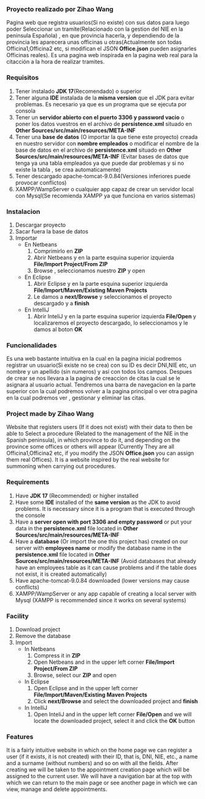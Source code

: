 ### Proyecto realizado por Zihao Wang
Pagina web que registra usuarios(Si no existe) con sus datos para luego poder Seleccionar un tramite(Relacionado con la gestion del NIE en la peninsula Española) , en que provincia hacerla, y dependiendo de la provincia les aparecera unas officinas u otras(Actualmente son todas Officina1,Officina2 etc, si modifican el JSON **Office.json** pueden asignarles Officinas reales). Es una pagina web inspirada en la pagina web real para la citacción a la hora de realizar tramites.
### Requisitos
1. Tener instalado **JDK 17**(Recomendado) o superior
2. Tener alguna **IDE** instalada de la **misma version** que el JDK para evitar problemas. Es necesario ya que es un programa que se ejecuta por consola
3. Tener un **servidor abierto con el puerto 3306 y password vacio** o poner los datos vuestros en el archivo de **persistence.xml** situado en **Other Sources/src/main/resources/META-INF**
4. Tener una **base de datos** (O importar la que tiene este proyecto) creada en nuestro servidor con **nombre empleados** o modificar el nombre de la base de datos en el archivo de **persistence.xml** situado en **Other Sources/src/main/resources/META-INF** (Evitar bases de datos que tenga ya una tabla empleados ya que puede dar problemas y si no existe la tabla , se crea automaticamente)
5. Tener descargado apache-tomcat-9.0.84(Versiones inferiores puede provocar conflictos)
6. XAMPP/WampServer o cualquier app capaz de crear un servidor local con Mysql(Se recomienda XAMPP ya que funciona en varios sistemas)
### Instalacion
1. Descargar proyecto
2. Sacar fuera la base de datos
3. Importar
    * En Netbeans
        1. Comprimirlo en **ZIP**
        2. Abrir Netbeans y en la parte esquina superior izquierda **File/Import Project/From ZIP**
        3. Browse , seleccionamos nuestro **ZIP** y open
    * En Eclipse
        1. Abrir Eclipse y en la parte esquina superior izquierda **File/Import/Maven/Existing Maven Projects**
        2. Le damos a **next/Browse** y seleccionamos el proyecto descargado y a **finish**
    * En IntelliJ
        1. Abrir InteliJ y en la parte esquina superior izquierda **File/Open** y localizaremos el proyecto descargado, lo seleccionamos y le damos al boton **OK**
### Funcionalidades
Es una web bastante intuitiva en la cual en la pagina inicial podremos registrar un usuario(Si existe no se crea) con su ID es decir DNI,NIE etc, un nombre y un apellido (sin numeros) y así con todos los campos. Despues de crear se nos llevara a la pagina de creaccion de citas la cual se le asignara al usuario actual. Tendremos una barra de navegacion en la parte superior con la cual podremos volver a la pagina principal o ver otra pagina en la cual podremos ver , gestionar y eliminar las citas.

### Project made by Zihao Wang
Website that registers users (If it does not exist) with their data to then be able to Select a procedure (Related to the management of the NIE in the Spanish peninsula), in which province to do it, and depending on the province some offices or others will appear (Currently They are all Officina1,Officina2 etc, if you modify the JSON **Office.json** you can assign them real Offices). It is a website inspired by the real website for summoning when carrying out procedures.
### Requirements
1. Have **JDK 17** (Recommended) or higher installed
2. Have some **IDE** installed of the **same version** as the JDK to avoid problems. It is necessary since it is a program that is executed through the console
3. Have a **server open with port 3306 and empty password** or put your data in the **persistence.xml** file located in **Other Sources/src/main/resources/META-INF**
4. Have a **database** (Or import the one this project has) created on our server with **employees name** or modify the database name in the **persistence.xml** file located in **Other Sources/src/main/resources/META-INF** (Avoid databases that already have an employees table as it can cause problems and if the table does not exist, it is created automatically)
5. Have apache-tomcat-9.0.84 downloaded (lower versions may cause conflicts)
6. XAMPP/WampServer or any app capable of creating a local server with Mysql (XAMPP is recommended since it works on several systems)
### Facility
1. Download project
2. Remove the database
3. Import
     * In Netbeans
         1. Compress it in **ZIP**
         2. Open Netbeans and in the upper left corner **File/Import Project/From ZIP**
         3. Browse, select our **ZIP** and open
     * In Eclipse
         1. Open Eclipse and in the upper left corner **File/Import/Maven/Existing Maven Projects**
         2. Click **next/Browse** and select the downloaded project and **finish**
     * In IntelliJ
         1. Open InteliJ and in the upper left corner **File/Open** and we will locate the downloaded project, select it and click the **OK** button
### Features
It is a fairly intuitive website in which on the home page we can register a user (if it exists, it is not created) with their ID, that is, DNI, NIE, etc., a name and a surname (without numbers) and so on with all the fields. After creating we will be taken to the appointment creation page which will be assigned to the current user. We will have a navigation bar at the top with which we can return to the main page or see another page in which we can view, manage and delete appointments.
